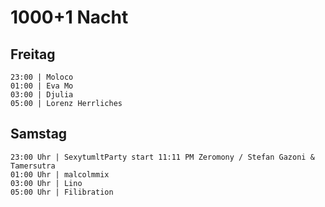 # 1000+1 Nacht

## Freitag

```
23:00 | Moloco
01:00 | Eva Mo
03:00 | Djulia
05:00 | Lorenz Herrliches
```

## Samstag

```
23:00 Uhr | SexytumltParty start 11:11 PM Zeromony / Stefan Gazoni & Tamersutra
01:00 Uhr | malcolmmix
03:00 Uhr | Lino
05:00 Uhr | Filibration
```
